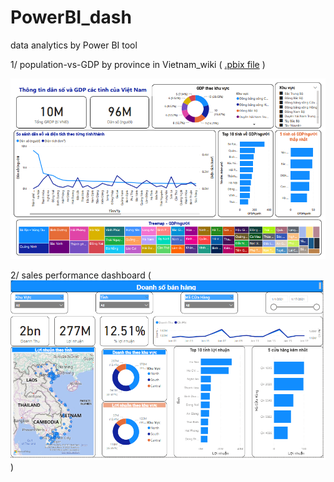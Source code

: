# PowerBI_dash
data analytics by Power BI tool

1/ population-vs-GDP by province in Vietnam_wiki ( [.pbix file](https://github.com/vanthachvn80/PowerBI_dash/blob/main/GDP_city_provinces_Vietnam_wiki.pbix) )

![population-vs-GDP_by_province](https://github.com/vanthachvn80/PowerBI_dash/blob/main/GDP_population_Vietnam_wiki.png)

2/ sales performance dashboard (![dashboard](https://github.com/vanthachvn80/PowerBI_dash/blob/main/sales_perfomance_PBI.png))
